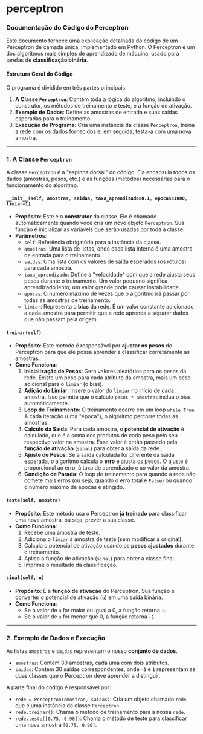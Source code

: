 # perceptron

### Documentação do Código do Perceptron

Este documento fornece uma explicação detalhada do código de um Perceptron de camada única, implementado em Python. O Perceptron é um dos algoritmos mais simples de aprendizado de máquina, usado para tarefas de **classificação binária**.

#### **Estrutura Geral do Código**

O programa é dividido em três partes principais:

1.  **A Classe `Perceptron`**: Contém toda a lógica do algoritmo, incluindo o construtor, os métodos de treinamento e teste, e a função de ativação.
2.  **Exemplo de Dados**: Define as amostras de entrada e suas saídas esperadas para o treinamento.
3.  **Execução do Programa**: Cria uma instância da classe `Perceptron`, treina a rede com os dados fornecidos e, em seguida, testa-a com uma nova amostra.

---

### 1. A Classe `Perceptron`

A classe `Perceptron` é a "espinha dorsal" do código. Ela encapsula todos os dados (amostras, pesos, etc.) e as funções (métodos) necessárias para o funcionamento do algoritmo.

#### **`__init__(self, amostras, saidas, taxa_aprendizado=0.1, epocas=1000, limiar=1)`**

* **Propósito**: Este é o **construtor** da classe. Ele é chamado automaticamente quando você cria um novo objeto `Perceptron`. Sua função é inicializar as variáveis que serão usadas por toda a classe.
* **Parâmetros**:
    * `self`: Referência obrigatória para a instância da classe.
    * `amostras`: Uma lista de listas, onde cada lista interna é uma amostra de entrada para o treinamento.
    * `saidas`: Uma lista com os valores de saída esperados (os rótulos) para cada amostra.
    * `taxa_aprendizado`: Define a "velocidade" com que a rede ajusta seus pesos durante o treinamento. Um valor pequeno significa aprendizado lento; um valor grande pode causar instabilidade.
    * `epocas`: O número máximo de vezes que o algoritmo irá passar por todas as amostras de treinamento.
    * `limiar`: Representa o **bias** da rede. É um valor constante adicionado a cada amostra para permitir que a rede aprenda a separar dados que não passam pela origem.

#### **`treinar(self)`**

* **Propósito**: Este método é responsável por **ajustar os pesos** do Perceptron para que ele possa aprender a classificar corretamente as amostras.
* **Como Funciona**:
    1.  **Inicialização de Pesos**: Gera valores aleatórios para os pesos da rede. Existe um peso para cada atributo da amostra, mais um peso adicional para o `limiar` (o bias).
    2.  **Adição do Limiar**: Insere o valor do `limiar` no início de cada amostra. Isso permite que o cálculo `pesos * amostras` inclua o bias automaticamente.
    3.  **Loop de Treinamento**: O treinamento ocorre em um loop `while True`. A cada iteração (uma "época"), o algoritmo percorre todas as amostras.
    4.  **Cálculo da Saída**: Para cada amostra, o **potencial de ativação** é calculado, que é a soma dos produtos de cada peso pelo seu respectivo valor na amostra. Esse valor é então passado pela **função de ativação** (`sinal`) para obter a saída da rede.
    5.  **Ajuste de Pesos**: Se a saída calculada for diferente da saída esperada, o algoritmo calcula o **erro** e ajusta os pesos. O ajuste é proporcional ao erro, à taxa de aprendizado e ao valor da amostra.
    6.  **Condição de Parada**: O loop de treinamento para quando a rede não comete mais erros (ou seja, quando o erro total é `False`) ou quando o número máximo de épocas é atingido.

#### **`teste(self, amostra)`**

* **Propósito**: Este método usa o Perceptron **já treinado** para classificar uma nova amostra, ou seja, prever a sua classe.
* **Como Funciona**:
    1.  Recebe uma amostra de teste.
    2.  Adiciona o `limiar` à amostra de teste (sem modificar a original).
    3.  Calcula o potencial de ativação usando os **pesos ajustados** durante o treinamento.
    4.  Aplica a função de ativação (`sinal`) para obter a classe final.
    5.  Imprime o resultado da classificação.

#### **`sinal(self, u)`**

* **Propósito**: É a **função de ativação** do Perceptron. Sua função é converter o potencial de ativação (`u`) em uma saída binária.
* **Como Funciona**:
    * Se o valor de `u` for maior ou igual a 0, a função retorna `1`.
    * Se o valor de `u` for menor que 0, a função retorna `-1`.

---

### 2. Exemplo de Dados e Execução

As listas `amostras` e `saidas` representam o nosso **conjunto de dados**.

* `amostras`: Contém 30 amostras, cada uma com dois atributos.
* `saidas`: Contém 30 saídas correspondentes, onde `-1` e `1` representam as duas classes que o Perceptron deve aprender a distinguir.

A parte final do código é responsável por:
* `rede = Perceptron(amostras, saidas)`: Cria um objeto chamado `rede`, que é uma instância da classe `Perceptron`.
* `rede.treinar()`: Chama o método de treinamento para a nossa `rede`.
* `rede.teste([0.75, 0.90])`: Chama o método de teste para classificar uma nova amostra `[0.75, 0.90]`.

